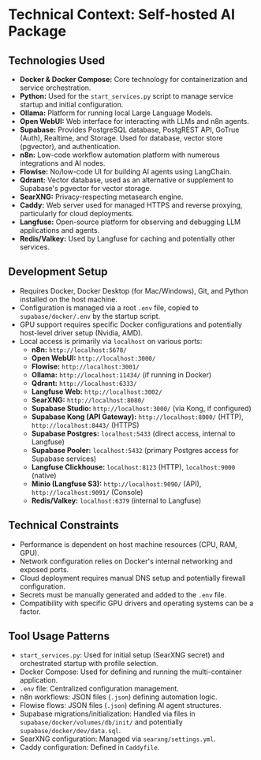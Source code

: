 # Technical Context: Self-hosted AI Package

## Technologies Used

*   **Docker & Docker Compose:** Core technology for containerization and service orchestration.
*   **Python:** Used for the `start_services.py` script to manage service startup and initial configuration.
*   **Ollama:** Platform for running local Large Language Models.
*   **Open WebUI:** Web interface for interacting with LLMs and n8n agents.
*   **Supabase:** Provides PostgreSQL database, PostgREST API, GoTrue (Auth), Realtime, and Storage. Used for database, vector store (pgvector), and authentication.
*   **n8n:** Low-code workflow automation platform with numerous integrations and AI nodes.
*   **Flowise:** No/low-code UI for building AI agents using LangChain.
*   **Qdrant:** Vector database, used as an alternative or supplement to Supabase's pgvector for vector storage.
*   **SearXNG:** Privacy-respecting metasearch engine.
*   **Caddy:** Web server used for managed HTTPS and reverse proxying, particularly for cloud deployments.
*   **Langfuse:** Open-source platform for observing and debugging LLM applications and agents.
*   **Redis/Valkey:** Used by Langfuse for caching and potentially other services.

## Development Setup

*   Requires Docker, Docker Desktop (for Mac/Windows), Git, and Python installed on the host machine.
*   Configuration is managed via a root `.env` file, copied to `supabase/docker/.env` by the startup script.
*   GPU support requires specific Docker configurations and potentially host-level driver setup (Nvidia, AMD).
*   Local access is primarily via `localhost` on various ports:
    *   **n8n:** `http://localhost:5678/`
    *   **Open WebUI:** `http://localhost:3000/`
    *   **Flowise:** `http://localhost:3001/`
    *   **Ollama:** `http://localhost:11434/` (if running in Docker)
    *   **Qdrant:** `http://localhost:6333/`
    *   **Langfuse Web:** `http://localhost:3002/`
    *   **SearXNG:** `http://localhost:8080/`
    *   **Supabase Studio:** `http://localhost:3000/` (via Kong, if configured)
    *   **Supabase Kong (API Gateway):** `http://localhost:8000/` (HTTP), `http://localhost:8443/` (HTTPS)
    *   **Supabase Postgres:** `localhost:5433` (direct access, internal to Langfuse)
    *   **Supabase Pooler:** `localhost:5432` (primary Postgres access for Supabase services)
    *   **Langfuse Clickhouse:** `localhost:8123` (HTTP), `localhost:9000` (native)
    *   **Minio (Langfuse S3):** `http://localhost:9090/` (API), `http://localhost:9091/` (Console)
    *   **Redis/Valkey:** `localhost:6379` (internal to Langfuse)

## Technical Constraints

*   Performance is dependent on host machine resources (CPU, RAM, GPU).
*   Network configuration relies on Docker's internal networking and exposed ports.
*   Cloud deployment requires manual DNS setup and potentially firewall configuration.
*   Secrets must be manually generated and added to the `.env` file.
*   Compatibility with specific GPU drivers and operating systems can be a factor.

## Tool Usage Patterns

*   `start_services.py`: Used for initial setup (SearXNG secret) and orchestrated startup with profile selection.
*   Docker Compose: Used for defining and running the multi-container application.
*   `.env` file: Centralized configuration management.
*   n8n workflows: JSON files (`.json`) defining automation logic.
*   Flowise flows: JSON files (`.json`) defining AI agent structures.
*   Supabase migrations/initialization: Handled via files in `supabase/docker/volumes/db/init/` and potentially `supabase/docker/dev/data.sql`.
*   SearXNG configuration: Managed via `searxng/settings.yml`.
*   Caddy configuration: Defined in `Caddyfile`.
